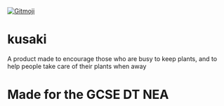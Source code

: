 <a href="https://gitmoji.dev">
  <img src="https://img.shields.io/badge/gitmoji-%20😜%20😍-FFDD67.svg?style=flat-square" alt="Gitmoji">
</a>

# kusaki
A product made to encourage those who are busy to keep plants, and to help people take care of their plants when away
# Made for the GCSE DT NEA

